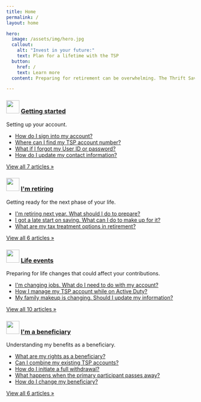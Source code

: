 ```yaml
---
title: Home
permalink: /
layout: home

hero:
  image: /assets/img/hero.jpg
  callout:
    alt: "Invest in your future:"
    text: Plan for a lifetime with the TSP
  button:
    href: /
    text: Learn more
  content: Preparing for retirement can be overwhelming. The Thrift Savings Plan is here to make your life easier.

---
```


<div class="help-grid">
  <div class="usa-grid-full md-flex">
    <div class="usa-width-one-half flex flex-column">
      <h3 class="h2 normal flex">
        <img src="{{ site.baseurl }}/assets/img/icons/lock.svg" width="35" alt="" class="mr1">
        <a href="#">Getting started</a>
      </h3>
      <p>Setting up your account.</p>
      <ul class="flex-auto">
        <li><a href="#">How do I sign into my account?</a></li>
        <li><a href="#">Where can I find my TSP account number?</a></li>
        <li><a href="#">What if I forgot my User ID or password?</a></li>
        <li><a href="#">How do I update my contact information?</a></li>
      </ul>
      <a href="#" class="usa-button block">View all 7 articles &raquo;</a>
    </div>
    <div class="usa-width-one-half flex flex-column">
      <h3 class="h2 normal flex">
        <img src="{{ site.baseurl }}/assets/img/icons/sun.svg" width="35" alt="" class="mr1">
        <a href="#">I'm retiring</a>
      </h3>
      <p>Getting ready for the next phase of your life.</p>
      <ul class="flex-auto">
        <li><a href="#">I'm retiring next year. What should I do to prepare?</a></li>
        <li><a href="#">I got a late start on saving. What can I do to make up for it?</a></li>
        <li><a href="#">What are my tax treatment options in retirement?</a></li>
      </ul>
      <a href="#" class="usa-button block">View all 6 articles &raquo;</a>
    </div>
  </div>
  <div class="usa-grid-full md-flex">
    <div class="usa-width-one-half flex flex-column">
      <h3 class="h2 normal flex">
        <img src="{{ site.baseurl }}/assets/img/icons/compass.svg" width="35" alt="" class="mr1">
        <a href="#">Life events</a>
      </h3>
      <p>Preparing for life changes that could affect your contributions.</p>
      <ul class="flex-auto">
        <li><a href="#">I'm changing jobs. What do I need to do with my account?</a></li>
        <li><a href="#">How I manage my TSP account while on Active Duty?</a></li>
        <li><a href="#">My family makeup is changing. Should I update my information?</a></li>
      </ul>
      <a href="#" class="usa-button block">View all 10 articles &raquo;</a>
    </div>
    <div class="usa-width-one-half flex flex-column">
      <h3 class="h2 normal flex">
        <img src="{{ site.baseurl }}/assets/img/icons/users.svg" width="35" alt="" class="mr1">
        <a href="#">I'm a beneficiary</a>
      </h3>
      <p>Understanding my benefits as a beneficiary.</p>
      <ul class="flex-auto">
        <li><a href="#">What are my rights as a beneficiary?</a></li>
        <li><a href="#">Can I combine my existing TSP accounts?</a></li>
        <li><a href="#">How do I initiate a full withdrawal?</a></li>
        <li><a href="#">What happens when the primary participant passes away?</a></li>
        <li><a href="#">How do I change my beneficiary?</a></li>
      </ul>
      <a href="#" class="usa-button block">View all 6 articles &raquo;</a>
    </div>
  </div>
</div>
